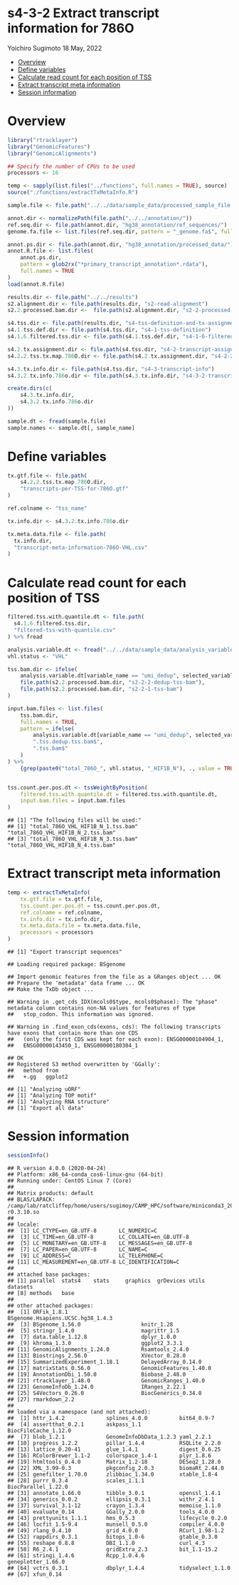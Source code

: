 s4-3-2 Extract transcript information for 786O
================
Yoichiro Sugimoto
18 May, 2022

  - [Overview](#overview)
  - [Define variables](#define-variables)
  - [Calculate read count for each position of
    TSS](#calculate-read-count-for-each-position-of-tss)
  - [Extract transcript meta
    information](#extract-transcript-meta-information)
  - [Session information](#session-information)

# Overview

``` r
library("rtracklayer")
library("GenomicFeatures")
library("GenomicAlignments")

## Specify the number of CPUs to be used
processors <- 16

temp <- sapply(list.files("../functions", full.names = TRUE), source)
source("./functions/extractTxMetaInfo.R")

sample.file <- file.path("../../data/sample_data/processed_sample_file.csv")

annot.dir <- normalizePath(file.path("../../annotation/"))
ref.seq.dir <- file.path(annot.dir, "hg38_annotation/ref_sequences/")
genome.fa.file <- list.files(ref.seq.dir, pattern = "_genome.fa$", full.names = TRUE)

annot.ps.dir <- file.path(annot.dir, "hg38_annotation/processed_data/")
annot.R.file <- list.files(
    annot.ps.dir,
    pattern = glob2rx("*primary_transcript_annotation*.rdata"),
    full.names = TRUE
)
load(annot.R.file)

results.dir <- file.path("../../results")
s2.alignment.dir <- file.path(results.dir, "s2-read-alignment")
s2.2.processed.bam.dir <-  file.path(s2.alignment.dir, "s2-2-processed-data")

s4.tss.dir <- file.path(results.dir, "s4-tss-definition-and-tx-assignment")
s4.1.tss.def.dir <- file.path(s4.tss.dir, "s4-1-tss-definition")
s4.1.6.filtered.tss.dir <- file.path(s4.1.tss.def.dir, "s4-1-6-filtered-tss")

s4.2.tx.assignment.dir <- file.path(s4.tss.dir, "s4-2-transcript-assignment")
s4.2.2.tss.tx.map.786O.dir <- file.path(s4.2.tx.assignment.dir, "s4-2-2-tss-transcript-mapping-786O")

s4.3.tx.info.dir <- file.path(s4.tss.dir, "s4-3-transcript-info")
s4.3.2.tx.info.786o.dir <- file.path(s4.3.tx.info.dir, "s4-3-2-transcript-info-for-786O")

create.dirs(c(
    s4.3.tx.info.dir,
    s4.3.2.tx.info.786o.dir
))

sample.dt <- fread(sample.file)
sample.names <- sample.dt[, sample_name]
```

# Define variables

``` r
tx.gtf.file <- file.path(
    s4.2.2.tss.tx.map.786O.dir,
    "transcripts-per-TSS-for-786O.gtf"
)

ref.colname <- "tss_name"

tx.info.dir <- s4.3.2.tx.info.786o.dir

tx.meta.data.file <- file.path(
  tx.info.dir,
  "transcript-meta-information-786O-VHL.csv"
)
```

# Calculate read count for each position of TSS

``` r
filtered.tss.with.quantile.dt <- file.path(
  s4.1.6.filtered.tss.dir,
  "filtered-tss-with-quantile.csv"
) %>% fread

analysis.variable.dt <- fread("../../data/sample_data/analysis_variables.csv")
vhl.status <- "VHL"

tss.bam.dir <- ifelse(
    analysis.variable.dt[variable_name == "umi_dedup", selected_variable] == "dedup",
    file.path(s2.2.processed.bam.dir, "s2-2-2-dedup-tss-bam"),
    file.path(s2.2.processed.bam.dir, "s2-2-1-tss-bam")
)

input.bam.files <- list.files(
    tss.bam.dir,
    full.names = TRUE,
    pattern = ifelse(
        analysis.variable.dt[variable_name == "umi_dedup", selected_variable] == "dedup",
        ".tss.dedup.tss.bam$",
        ".tss.bam$"
    )
) %>%
    {grep(paste0("total_786O_", vhl.status, "_HIF1B_N"), ., value = TRUE)}


tss.count.per.pos.dt <- tssWeightByPosition(
    filtered.tss.with.quantile.dt = filtered.tss.with.quantile.dt,
    input.bam.files = input.bam.files
)
```

    ## [1] "The following files will be used:"
    ## [1] "total_786O_VHL_HIF1B_N_1.tss.bam" "total_786O_VHL_HIF1B_N_2.tss.bam"
    ## [3] "total_786O_VHL_HIF1B_N_3.tss.bam" "total_786O_VHL_HIF1B_N_4.tss.bam"

# Extract transcript meta information

``` r
temp <- extractTxMetaInfo(
    tx.gtf.file = tx.gtf.file,
    tss.count.per.pos.dt = tss.count.per.pos.dt,
    ref.colname = ref.colname,
    tx.info.dir = tx.info.dir,
    tx.meta.data.file = tx.meta.data.file,
    processors = processors
)
```

    ## [1] "Export transcript sequences"

    ## Loading required package: BSgenome

    ## Import genomic features from the file as a GRanges object ... OK
    ## Prepare the 'metadata' data frame ... OK
    ## Make the TxDb object ...

    ## Warning in .get_cds_IDX(mcols0$type, mcols0$phase): The "phase" metadata column contains non-NA values for features of type
    ##   stop_codon. This information was ignored.

    ## Warning in .find_exon_cds(exons, cds): The following transcripts have exons that contain more than one CDS
    ##   (only the first CDS was kept for each exon): ENSG00000104904_1,
    ##   ENSG00000143450_1, ENSG00000180304_1

    ## OK
    ## Registered S3 method overwritten by 'GGally':
    ##   method from   
    ##   +.gg   ggplot2

    ## [1] "Analyzing uORF"
    ## [1] "Analyzing TOP motif"
    ## [1] "Analyzing RNA structure"
    ## [1] "Export all data"

# Session information

``` r
sessionInfo()
```

    ## R version 4.0.0 (2020-04-24)
    ## Platform: x86_64-conda_cos6-linux-gnu (64-bit)
    ## Running under: CentOS Linux 7 (Core)
    ## 
    ## Matrix products: default
    ## BLAS/LAPACK: /camp/lab/ratcliffep/home/users/sugimoy/CAMP_HPC/software/miniconda3_20200606/envs/five_prime_seq_for_VHL_loss_v0.2.1/lib/libopenblasp-r0.3.10.so
    ## 
    ## locale:
    ##  [1] LC_CTYPE=en_GB.UTF-8       LC_NUMERIC=C              
    ##  [3] LC_TIME=en_GB.UTF-8        LC_COLLATE=en_GB.UTF-8    
    ##  [5] LC_MONETARY=en_GB.UTF-8    LC_MESSAGES=en_GB.UTF-8   
    ##  [7] LC_PAPER=en_GB.UTF-8       LC_NAME=C                 
    ##  [9] LC_ADDRESS=C               LC_TELEPHONE=C            
    ## [11] LC_MEASUREMENT=en_GB.UTF-8 LC_IDENTIFICATION=C       
    ## 
    ## attached base packages:
    ## [1] parallel  stats4    stats     graphics  grDevices utils     datasets 
    ## [8] methods   base     
    ## 
    ## other attached packages:
    ##  [1] ORFik_1.8.1                       BSgenome.Hsapiens.UCSC.hg38_1.4.3
    ##  [3] BSgenome_1.56.0                   knitr_1.28                       
    ##  [5] stringr_1.4.0                     magrittr_1.5                     
    ##  [7] data.table_1.12.8                 dplyr_1.0.0                      
    ##  [9] khroma_1.3.0                      ggplot2_3.3.1                    
    ## [11] GenomicAlignments_1.24.0          Rsamtools_2.4.0                  
    ## [13] Biostrings_2.56.0                 XVector_0.28.0                   
    ## [15] SummarizedExperiment_1.18.1       DelayedArray_0.14.0              
    ## [17] matrixStats_0.56.0                GenomicFeatures_1.40.0           
    ## [19] AnnotationDbi_1.50.0              Biobase_2.48.0                   
    ## [21] rtracklayer_1.48.0                GenomicRanges_1.40.0             
    ## [23] GenomeInfoDb_1.24.0               IRanges_2.22.1                   
    ## [25] S4Vectors_0.26.0                  BiocGenerics_0.34.0              
    ## [27] rmarkdown_2.2                    
    ## 
    ## loaded via a namespace (and not attached):
    ##  [1] httr_1.4.2             splines_4.0.0          bit64_0.9-7           
    ##  [4] assertthat_0.2.1       askpass_1.1            BiocFileCache_1.12.0  
    ##  [7] blob_1.2.1             GenomeInfoDbData_1.2.3 yaml_2.2.1            
    ## [10] progress_1.2.2         pillar_1.4.4           RSQLite_2.2.0         
    ## [13] lattice_0.20-41        glue_1.4.1             digest_0.6.25         
    ## [16] RColorBrewer_1.1-2     colorspace_1.4-1       plyr_1.8.6            
    ## [19] htmltools_0.4.0        Matrix_1.2-18          DESeq2_1.28.0         
    ## [22] XML_3.99-0.3           pkgconfig_2.0.3        biomaRt_2.44.0        
    ## [25] genefilter_1.70.0      zlibbioc_1.34.0        xtable_1.8-4          
    ## [28] purrr_0.3.4            scales_1.1.1           BiocParallel_1.22.0   
    ## [31] annotate_1.66.0        tibble_3.0.1           openssl_1.4.1         
    ## [34] generics_0.0.2         ellipsis_0.3.1         withr_2.4.1           
    ## [37] survival_3.1-12        crayon_1.3.4           memoise_1.1.0         
    ## [40] evaluate_0.14          GGally_2.0.0           tools_4.0.0           
    ## [43] prettyunits_1.1.1      hms_0.5.3              lifecycle_0.2.0       
    ## [46] locfit_1.5-9.4         munsell_0.5.0          compiler_4.0.0        
    ## [49] rlang_0.4.10           grid_4.0.0             RCurl_1.98-1.2        
    ## [52] rappdirs_0.3.1         bitops_1.0-6           gtable_0.3.0          
    ## [55] reshape_0.8.8          DBI_1.1.0              curl_4.3              
    ## [58] R6_2.4.1               gridExtra_2.3          bit_1.1-15.2          
    ## [61] stringi_1.4.6          Rcpp_1.0.4.6           geneplotter_1.66.0    
    ## [64] vctrs_0.3.1            dbplyr_1.4.4           tidyselect_1.1.0      
    ## [67] xfun_0.14
